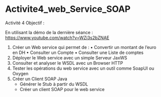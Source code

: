 # Activite4_web_Service_SOAP
Activité 4
Objectif :
 
En utilisant la démo de la dernière séance : https://www.youtube.com/watch?v=WZi3s2bZNAE

1. Créer un Web service qui permet de : • Convertir un montant de l’euro en DH
    • Consulter un Compte
    • Consulter une Liste de comptes
2. Déployer le Web service avec un simple Serveur JaxWS
3. Consulter et analyser le WSDL avec un Browser HTTP
4. Tester les opérations du web service avec un outil comme SoapUI ou Oxygen
5. Créer un Client SOAP Java
      - Générer le Stub à partir du WSDL
      - Créer un client SOAP pour le web service
